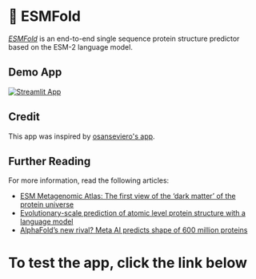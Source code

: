 # 🎈 ESMFold

[*ESMFold*](https://esmatlas.com/about) is an end-to-end single sequence protein structure predictor based on the ESM-2 language model.

## Demo App

[![Streamlit App](https://img.shields.io/badge/Streamlit-FF4B4B?style=for-the-badge&logo=Streamlit&logoColor=white)](https://esmfold.streamlit.app/)

## Credit

This app was inspired by [osanseviero's app](https://huggingface.co/spaces/osanseviero/esmfold).

## Further Reading
For more information, read the following articles:
- [ESM Metagenomic Atlas: The first view of the ‘dark matter’ of the protein universe](https://ai.facebook.com/blog/protein-folding-esmfold-metagenomics/)
- [Evolutionary-scale prediction of atomic level protein structure with a language model](https://www.biorxiv.org/content/10.1101/2022.07.20.500902v2)
- [AlphaFold’s new rival? Meta AI predicts shape of 600 million proteins](https://www.nature.com/articles/d41586-022-03539-1)

# To test the app, click the link below
<h2><a src = "https://protein-structure-esmfold-fyayh4ropf5tnwd62yurfj.streamlit.app/"> </a></h2>
